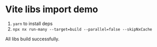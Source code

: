 # Vite libs import demo

1. `yarn` to install deps
2. `npx nx run-many --target=build --parallel=false --skipNxCache`

All libs build successfully.
